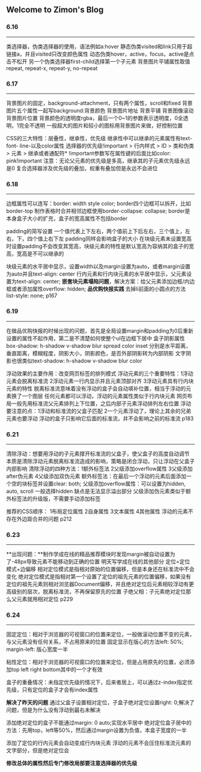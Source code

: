 ## Welcome to Zimon's Blog

### 6.16
***
类选择器，伪类选择器的使用，语法例如a:hover
静态伪类visited和link只用于超链接a，并且visited只改变颜色属性
动态伪类hover，active，focus，active是点击不松开
另一个伪类选择器first-child选择第一个子元素
背景图片平铺属性取值repeat, repeat-x, repeat-y, no-repeat

### 6.17
***
背景图片的固定，background-attachment，只有两个属性，scroll和fixed
背景图片五个属性一起写background:背景颜色 背景图片地址 背景平铺 背景图像滚动 背景图片位置
背景颜色的透明度rgba，最后一个0~1的参数表示透明度，0全透明，1完全不透明
一般超大的图片和较小的图标用背景图片来做，好控制位置

CSS的三大特性：层叠性，继承性，优先级
继承性中可以继承的元素属性有text- font- line-以及color属性
选择器的优先级!important > 行内样式 > ID > 类和伪类 > 元素 > 继承或者通配符*
!important参数写在属性键的后面比如color: pink!important
注意：无论父元素的优先级是多高，继承其的子元素优先级永远是0
复合选择器涉及优先级的叠加，权重有叠加但是永远不会进位

### 6.18
***
边框属性可以连写：border: width style color;
border四个边框可以拆开，比如border-top
制作表格时合并相邻边框使用border-collapse: collapse;
border是本身盒子大小的扩充，盒子的宽高属性不包括border

padding的简写设置
一个值代表上下左右，两个值前上下后左右，三个值上，左右，下，四个值上右下左
padding同样会影响盒子的大小
在块级元素未设置宽高时设置padding不会改变其宽高，块级元素的特性是默认宽高为容纳其的盒子的宽高，宽高是不可以继承的

块级元素的水平居中显示，设置width以及margin设置为auto，或者margin设置为auto并且text-align: center
行内元素和行内块元素的水平居中显示，父元素设置为text-align: center;
**嵌套块元素塌陷问题**，解决方案：给父元素添加边框/内边框或者添加属性overflow: hidden;
**品优购快报实践**
去掉li前面的小圆点的方法list-style: none;
p167

### 6.19
***
在做品优购快报的时候出现的问题，首先是全局设置margin和padding为0后重新设置的属性不起作用，第二是不清楚如何使整个ul在边框下居中
盒子阴影属性box-shadow: h-shadow v-shadow blur spread color inset 
分别是水平距离，垂直距离，模糊程度，阴影大小，阴影颜色，是否外部阴影转为内部阴影
文字阴影也很类似text-shadow: h-shadow v-shadow blur color

浮动效果的主要作用：改变网页标签的排列模式
浮动元素的三个重要特性：1浮动元素会脱离标准流 2浮动元素一行内显示并且元素顶部对齐 3浮动元素具有行内块元素的特性
脱离标准流意味着没有浮动的盒子会自动填补位置，相当于浮动的元素换了一个图层
任何元素都可以浮动，浮动的元素属性类似于行内块元素
网页布局一般先用标准流父元素排列上下位置，之后内部子元素浮动排列左右位置
浮动要注意的点：1浮动和标准流的父盒子匹配 2一个元素浮动了，理论上其余的兄弟元素也要浮动
浮动的盒子只影响它后面的标准流，并不会影响之前的标准流
p183

### 6.21
***
清除浮动：想要用浮动的子元素撑开标准流的父盒子，使父盒子的高度自动调节
本质是清除浮动元素脱离标准流造成的影响，策略是闭合浮动，只让浮动在父盒子内部影响
清除浮动的四种方法：1额外标签法 2父级添加overflow属性 3父级添加after伪元素 4父级添加双伪元素
额外标签法：在最后一个浮动的元素后面添加一个空的块标签并设置clear: both;
父级添加overflow属性：可以设置为hidden, auto, scroll 一般选择hidden 缺点是无法显示溢出部分
父级添加伪元素类似于额外标签法的升级版，不需要手动添加标签

推荐的CSS顺序：
1布局定位属性 2自身属性 3文本属性 4其他属性
浮动的元素不存在外边距合并的问题
p212

### 6.23
***
**出现问题：**制作学成在线的精品推荐模块时发现margin被自动设置为了-48px导致元素不能移动到正确的位置
明天写学成在线的其他部分
定位=定位模式+边偏移
相对定位模式是指相对原始的位置偏移，但是本身还在标准流中不会变化
绝对定位模式是指相对第一个设置了定位的祖先元素的位置偏移，如果没有定位的祖先元素则相对浏览器Document偏移，并且绝对定位后元素相较浮动有更高级别的层次，脱离标准流，不再保留原先的位置
子绝父相：子元素绝对定位那么父元素就用相对定位
p229

### 6.24
***
固定定位：相对于浏览器的可视窗口的位置来定位，一般做滚动位置不变的元素，与父元素没有任何关系，不占用原来的位置
固定显示在版心的方法left: 50%; margin-left: 版心宽度一半

粘性定位：相对于浏览器的可视窗口的位置来定位，但是占用原先的位置，必须添加top left right bottom其中的一个才有效

盒子的重叠情况：未指定优先级的情况下，后来者居上，可以通过z-index指定优先级，只有定位的盒子才会有index属性

**解决了昨天的问题** 通过父盒子设置相对定位，子盒子绝对定位设置right: 0;解决了问题，但是为什么没有浮动到最右未解决

添加绝对定位的盒子不能通过margin: 0 auto;实现水平居中
绝对定位盒子居中的方法：先用top，left等50%，然后通过margin设置为负值，本盒子宽度的一半

添加了定位的行内元素会自动变成行内块元素
浮动的元素不会压住标准流元素的文字部分，但是绝对定位会

**修改总体的属性然后专门修改局部要注意选择器的优先级**
